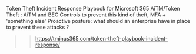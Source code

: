 Token Theft Incident Response Playbook for Microsoft 365
AiTM/Token Theft : AiTM and BEC
Controls to prevent this kind of theft, MFA + 'something else' 
Proactive posture: what should an enterprise have in place to prevent these attacks ?
>> https://tminus365.com/token-theft-playbook-incident-response/
